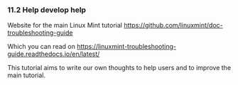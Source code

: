 

###   11.2 Help develop help 

Website for the main Linux Mint tutorial <https://github.com/linuxmint/doc-troubleshooting-guide> 

Which you can read on <https://linuxmint-troubleshooting-guide.readthedocs.io/en/latest/> 

This tutorial aims to write our own thoughts to help users and to improve the main tutorial.